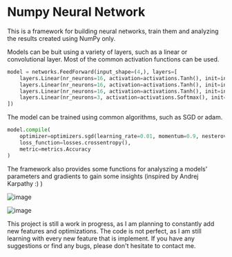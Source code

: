 # Numpy Neural Network

This is a framework for building neural networks, train them and analyzing the results created using NumPy only.

Models can be buit using a variety of layers, such as a linear or convolutional layer. Most of the common activation functions can be used.

```python
model = networks.FeedForward(input_shape=(4,), layers=[
    layers.Linear(nr_neurons=16, activation=activations.Tanh(), init=inits.Kaiming),
    layers.Linear(nr_neurons=16, activation=activations.Tanh(), init=inits.Kaiming),
    layers.Linear(nr_neurons=16, activation=activations.Tanh(), init=inits.Kaiming),
    layers.Linear(nr_neurons=3, activation=activations.Softmax(), init=inits.Kaiming)
])
```

The model can be trained using common algorithms, such as SGD or adam.

```python
model.compile(
    optimizer=optimizers.sgd(learning_rate=0.01, momentum=0.9, nesterov=True),
    loss_function=losses.crossentropy(),
    metric=metrics.Accuracy
)
```

The framework also provides some functions for analyszing a models' parameters and gradients to gain some insights (inspired by Andrej Karpathy :) )

![image](https://github.com/DKoflerGIT/NumpyNN/assets/74835806/a205f974-40a6-4d7b-9916-060d4ada9cae)

![image](https://github.com/DKoflerGIT/NumpyNN/assets/74835806/8119d55a-fb83-4300-8f9f-5ea1bd8e85d1)

This project is still a work in progress, as I am planning to constantly add new features and optimizations.
The code is not perfect, as I am still learning with every new feature that is implement.
If you have any suggestions or find any bugs, please don't hesitate to contact me.
